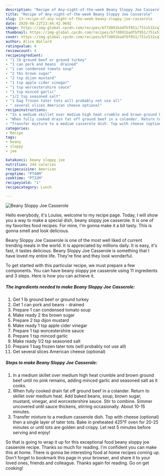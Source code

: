 ```yaml
---
description: "Recipe of Any-night-of-the-week Beany Sloppy Joe Casserole"
title: "Recipe of Any-night-of-the-week Beany Sloppy Joe Casserole"
slug: 13-recipe-of-any-night-of-the-week-beany-sloppy-joe-casserole
date: 2020-08-22T23:44:42.969Z
image: https://img-global.cpcdn.com/recipes/bf7d891badfbf951/751x532cq70/beany-sloppy-joe-casserole-recipe-main-photo.jpg
thumbnail: https://img-global.cpcdn.com/recipes/bf7d891badfbf951/751x532cq70/beany-sloppy-joe-casserole-recipe-main-photo.jpg
cover: https://img-global.cpcdn.com/recipes/bf7d891badfbf951/751x532cq70/beany-sloppy-joe-casserole-recipe-main-photo.jpg
author: Alice Ballard
ratingvalue: 4
reviewcount: 4
recipeingredient:
- "1 lb ground beef or ground turkey"
- "1 can pork and beans  drained"
- "1 can condensed tomato soup"
- "2 tbs brown sugar"
- "2 tsp dijon mustard"
- "1 tsp apple cider vinegar"
- "1 tsp worcestershire sauce"
- "1 tsp minced garlic"
- "1/2 tsp seasoned salt"
- "1 bag frozen tater tots will probably not use all"
- " several slices American cheese optional"
recipeinstructions:
- "In a medium skillet over medium high heat crumble and brown ground beef until no pink remains, adding minced garlic and seasoned salt as it cooks."
- "When fully cooked drain fat off ground beef in a colander. Return to skillet over medium heat. Add baked beans, soup, brown sugar, mustard, vinegar, and worcestershire sauce. Stir to combine. Simmer uncovered until sauce thickens, stirring occasionally. About 10-15 minutes."
- "Transfer mixture to a medium casserole dish. Top with cheese (optional) then a single layer of tater tots. Bake in preheated 425°F oven for 20-25 minutes or until tots are golden and crispy. Let rest 5 minutes before serving and enjoy!"
categories:
- Recipe
tags:
- beany
- sloppy
- joe

katakunci: beany sloppy joe 
nutrition: 244 calories
recipecuisine: American
preptime: "PT40M"
cooktime: "PT32M"
recipeyield: "1"
recipecategory: Lunch

---
```



![Beany Sloppy Joe Casserole](https://img-global.cpcdn.com/recipes/bf7d891badfbf951/751x532cq70/beany-sloppy-joe-casserole-recipe-main-photo.jpg)

Hello everybody, it's Louise, welcome to my recipe page. Today, I will show you a way to make a special dish, beany sloppy joe casserole. It is one of my favorites food recipes. For mine, I'm gonna make it a bit tasty. This is gonna smell and look delicious.



Beany Sloppy Joe Casserole is one of the most well liked of current trending meals in the world. It is appreciated by millions daily. It is easy, it's fast, it tastes delicious. Beany Sloppy Joe Casserole is something that I have loved my entire life. They're fine and they look wonderful.


To get started with this particular recipe, we must prepare a few components. You can have beany sloppy joe casserole using 11 ingredients and 3 steps. Here is how you can achieve it.

<!--inarticleads1-->

##### The ingredients needed to make Beany Sloppy Joe Casserole:

1. Get 1 lb ground beef or ground turkey
1. Get 1 can pork and beans - drained
1. Prepare 1 can condensed tomato soup
1. Make ready 2 tbs brown sugar
1. Prepare 2 tsp dijon mustard
1. Make ready 1 tsp apple cider vinegar
1. Prepare 1 tsp worcestershire sauce
1. Prepare 1 tsp minced garlic
1. Make ready 1/2 tsp seasoned salt
1. Prepare 1 bag frozen tater tots (will probably not use all)
1. Get  several slices American cheese (optional)




<!--inarticleads2-->

##### Steps to make Beany Sloppy Joe Casserole:

1. In a medium skillet over medium high heat crumble and brown ground beef until no pink remains, adding minced garlic and seasoned salt as it cooks.
1. When fully cooked drain fat off ground beef in a colander. Return to skillet over medium heat. Add baked beans, soup, brown sugar, mustard, vinegar, and worcestershire sauce. Stir to combine. Simmer uncovered until sauce thickens, stirring occasionally. About 10-15 minutes.
1. Transfer mixture to a medium casserole dish. Top with cheese (optional) then a single layer of tater tots. Bake in preheated 425°F oven for 20-25 minutes or until tots are golden and crispy. Let rest 5 minutes before serving and enjoy!




So that is going to wrap it up for this exceptional food beany sloppy joe casserole recipe. Thanks so much for reading. I'm confident you can make this at home. There is gonna be interesting food at home recipes coming up. Don't forget to bookmark this page in your browser, and share it to your loved ones, friends and colleague. Thanks again for reading. Go on get cooking!
